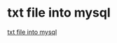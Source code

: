 # txt file into mysql
[txt file into mysql](https://aiwithcloud.com/2022/09/19/txt_file_into_mysql/)